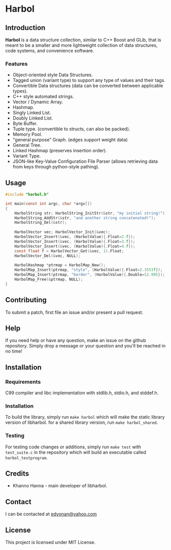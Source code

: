# Harbol

## Introduction

**Harbol** is a data structure collection, similar to C++ Boost and GLib, that is meant to be a smaller and more lightweight collection of data structures, code systems, and convenience software.


### Features

* Object-oriented style Data Structures.
* Tagged union (variant type) to support any type of values and their tags.
* Convertible Data structures (data can be converted between applicable types).
* C++ style automated strings.
* Vector / Dynamic Array.
* Hashmap.
* Singly Linked List.
* Doubly Linked List.
* Byte Buffer.
* Tuple type. (convertible to structs, can also be packed).
* Memory Pool.
* "general purpose" Graph. (edges support weight data)
* General Tree.
* Linked Hashmap (preserves insertion order).
* Variant Type.
* JSON-like Key-Value Configuration File Parser (allows retrieving data from keys through python-style pathing).


## Usage

```c
#include "harbol.h"

int main(const int argc, char *argv[])
{
	HarbolString str; HarbolString_InitStr(&str, "my initial string!");
	HarbolString_AddStr(&str, "and another string concatenated!");
	HarbolString_Del(&str);
	
	HarbolVector vec; HarbolVector_Init(&vec);
	HarbolVector_Insert(&vec, (HarbolValue){.Float=2.f});
	HarbolVector_Insert(&vec, (HarbolValue){.Float=3.f});
	HarbolVector_Insert(&vec, (HarbolValue){.Float=4.f});
	const float f = HarbolVector_Get(&vec, 1).Float;
	HarbolVector_Del(&vec, NULL);
	
	HarbolHashmap *ptrmap = HarbolMap_New();
	HarbolMap_Insert(ptrmap, "style", (HarbolValue){.Float=2.3553f});
	HarbolMap_Insert(ptrmap, "border", (HarbolValue){.Double=12.995});
	HarbolMap_Free(&ptrmap, NULL);
}
```

## Contributing

To submit a patch, first file an issue and/or present a pull request.

## Help

If you need help or have any question, make an issue on the github repository.
Simply drop a message or your question and you'll be reached in no time!

## Installation

### Requirements

C99 compiler and libc implementation with stdlib.h, stdio.h, and stddef.h.

### Installation

To build the library, simply run `make harbol` which will make the static library version of libharbol.
for a shared library version, run `make harbol_shared`.

### Testing

For testing code changes or additions, simply run `make test` with `test_suite.c` in the repository which will build an executable called `harbol_testprogram`.


## Credits

* Khanno Hanna - main developer of libharbol.


## Contact

I can be contacted at edyonan@yahoo.com


## License

This project is licensed under MIT License.

